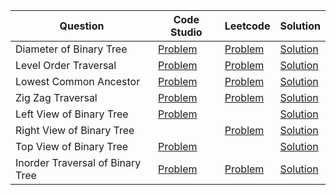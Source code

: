 | Question                         | Code Studio                                                                           | Leetcode                                                                          | Solution                               |
| -------------------------------- | ------------------------------------------------------------------------------------- | --------------------------------------------------------------------------------- | -------------------------------------- |
| Diameter of Binary Tree          | [Problem](https://www.codingninjas.com/codestudio/problems/920552)                    | [Problem](https://leetcode.com/problems/diameter-of-binary-tree)                  | [Solution](DiameterOfBinaryTree.java)  |
| Level Order Traversal            | [Problem](https://www.codingninjas.com/codestudio/problems/796002)                    | [Problem](https://leetcode.com/problems/binary-tree-level-order-traversal)        | [Solution](LevelOrderTraversal.java)   |
| Lowest Common Ancestor           | [Problem](https://www.codingninjas.com/codestudio/problems/920541)                    | [Problem](https://leetcode.com/problems/lowest-common-ancestor-of-a-binary-tree)  | [Solution](LowestCommonAncestor.java)  |
| Zig Zag Traversal                | [Problem](https://www.codingninjas.com/codestudio/problems/1062662)                   | [Problem](https://leetcode.com/problems/binary-tree-zigzag-level-order-traversal) | [Solution](ZigZagTraversal.java)       |
| Left View of Binary Tree         | [Problem](https://www.codingninjas.com/codestudio/problems/920519)                    |                                                                                   | [Solution](LeftViewOfBinaryTree.java)  |
| Right View of Binary Tree        |                                                                                       | [Problem](https://leetcode.com/problems/binary-tree-right-side-view)              | [Solution](RightViewOfBinaryTree.java) |
| Top View of Binary Tree          | [Problem](https://www.codingninjas.com/codestudio/problems/799401)                    |                                                                                   | [Solution](TopViewOfBinaryTree.java)   |
| Inorder Traversal of Binary Tree | [Problem](https://www.codingninjas.com/codestudio/problems/inorder-traversal_3839605) | [Problem](https://leetcode.com/problems/binary-tree-inorder-traversal)            | [Solution](InOrderTraversal.java)      |
